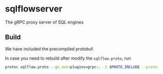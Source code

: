 # sqlflowserver
The gRPC proxy server of SQL engines

## Build

We have included the precompiled protobuf.

In case you need to rebuild after modify the `sqlflow.proto`, run

```bash
protoc sqlflow.proto --go_out=plugins=grpc:. -I $PROTO_INCLUDE --proto_path=.
```

